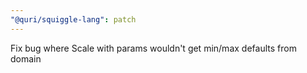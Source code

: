 ```yaml
---
"@quri/squiggle-lang": patch
---
```


Fix bug where Scale with params wouldn't get min/max defaults from domain
